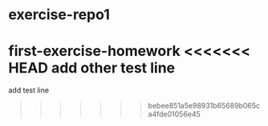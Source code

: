 # exercise-repo1
first-exercise-homework
<<<<<<< HEAD
add other test line
=======
add test line
>>>>>>> bebee851a5e98931b65689b065ca4fde01056e45

